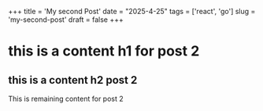 +++
title = 'My second Post'
date = "2025-4-25"
tags = ['react', 'go']
slug = 'my-second-post'
draft = false
+++

# this is a content h1 for post 2

## this is a content h2 post 2
This is remaining content for post 2